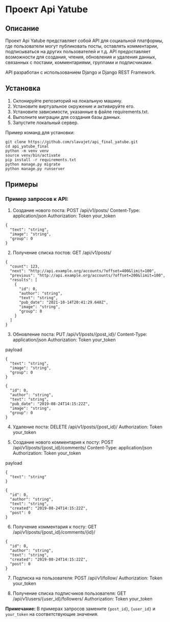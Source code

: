 # Проект Api Yatube

## Описание
Проект Api Yatube представляет собой API для социальной платформы, где пользователи могут публиковать посты, оставлять комментарии, подписываться на других пользователей и т.д. API предоставляет возможности для создания, чтения, обновления и удаления данных, связанных с постами, комментариями, группами и подписчиками.

API разработан с использованием Django и Django REST Framework.

## Установка
1. Склонируйте репозиторий на локальную машину.
2. Установите виртуальное окружение и активируйте его.
3. Установите зависимости, указанные в файле requirements.txt.
4. Выполните миграции для создания базы данных.
5. Запустите локальный сервер.

Пример команд для установки:
```
git clone https://github.com/slavajet/api_final_yatube.git
cd api_yatube_final
python -m venv venv
source venv/bin/activate
pip install -r requirements.txt
python manage.py migrate
python manage.py runserver
```
## Примеры
### Пример запросов к API:

1. Создание нового поста:
POST /api/v1/posts/
Content-Type: application/json
Authorization: Token your_token
```
{
  "text": "string",
  "image": "string",
  "group": 0
}
```
2. Получение списка постов:
GET /api/v1/posts/
```
{
  "count": 123,
  "next": "http://api.example.org/accounts/?offset=400&limit=100",
  "previous": "http://api.example.org/accounts/?offset=200&limit=100",
  "results": [
    {
      "id": 0,
      "author": "string",
      "text": "string",
      "pub_date": "2021-10-14T20:41:29.648Z",
      "image": "string",
      "group": 0
    }
  ]
}
```

3. Обновление поста:
PUT /api/v1/posts/{post_id}/
Content-Type: application/json
Authorization: Token your_token

payload
```
{
  "text": "string",
  "image": "string",
  "group": 0
}
```
```
{
  "id": 0,
  "author": "string",
  "text": "string",
  "pub_date": "2019-08-24T14:15:22Z",
  "image": "string",
  "group": 0
}
```
4. Удаление поста:
DELETE /api/v1/posts/{post_id}/
Authorization: Token your_token

5. Создание нового комментария к посту:
POST /api/v1/posts/{post_id}/comments/
Content-Type: application/json
Authorization: Token your_token

payload
```
{
  "text": "string"
}
```
```
{
  "id": 0,
  "author": "string",
  "text": "string",
  "created": "2019-08-24T14:15:22Z",
  "post": 0
}
```
6. Получение комментария к посту:
GET /api/v1/posts/{post_id}/comments/{id}/
```
{
  "id": 0,
  "author": "string",
  "text": "string",
  "created": "2019-08-24T14:15:22Z",
  "post": 0
}
```
7. Подписка на пользователя:
POST /api/v1/follow/
Authorization: Token your_token


8. Получение списка подписчиков пользователя:
GET /api/v1/users/{user_id}/followers/
Authorization: Token your_token


**Примечание:** В примерах запросов замените `{post_id}`, `{user_id}` и `your_token` на соответствующие значения.

